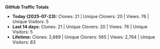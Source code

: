 
**GitHub Traffic Totals**

- **Today (2025-07-23):** Clones: 21 | Unique Cloners: 20 | Views: 76 | Unique Visitors: 5
- **Last 14 days:** Clones: 21 | Unique Cloners: 20 | Views: 76 | Unique Visitors: 5
- **Lifetime:** Clones: 2,689 | Unique Cloners: 565 | Views: 2,764 | Unique Visitors: 83
